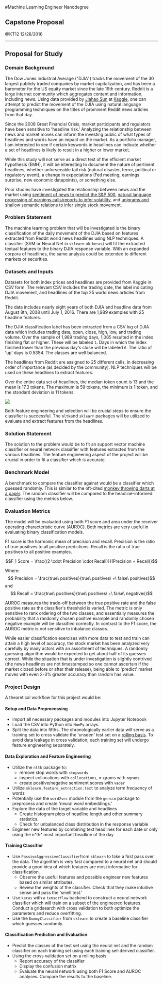 #Machine Learning Engineer Nanodegree
## Capstone Proposal

@KT12
12/28/2016

---

## Proposal for Study

### Domain Background

The Dow Jones Industrial Average ("DJIA") tracks the movement of the 30 largest publicly traded companies by market capitalization, and has been a barometer for the US equity market since the late 19th century.  Reddit is a large internet community which aggregates content and information, including news.  Using data provided by [Jiahao Sun](http://blog.kaggle.com/2016/10/27/open-data-spotlight-daily-news-for-stock-market-prediction-jiahao-sun/) at [Kaggle](https://www.kaggle.com/aaron7sun/stocknews), one can attempt to predict the movement of the DJIA using natural language programming techniques on the titles of prominent Reddit news articles from that day.

Since the 2008 Great Financial Crisis, market participants and regulators have been sensitive to 'headline risk.'  Analyzing the relationship between news and market moves can inform the investing public of what types of headlines and words have an impact on the market.  As a portfolio manager, I am interested to see if certain keywords in headlines can indicate whether a set of headlines is likely to result in a higher or lower market.

While this study will not serve as a direct test of the efficient market hypothesis (EMH), it will be interesting to document the nature of pertinent headlines, whether unforseeable tail risk (natural disaster, terror, political or regulatory event), a change in expectations (Fed meeting, earnings surprise, new economic datapoints), or something else.

Prior studies have investigated the relationship between news and the market using [sentiment of news to predict the S&P 500](http://nlp.stanford.edu/courses/cs224n/2011/reports/nccohen-aatreya-jameszjj.pdf), [natural language processing of earnings calls/reports to infer volatility](http://nlp.stanford.edu/courses/cs224n/2010/reports/aramz-naveed.pdf), and [unigrams and shallow semantic relations to infer single stock movement](http://www.tspike.com/bio/data/comps.pdf).

### Problem Statement

The machine learning problem that will be investigated is the binary classification of the daily movement of the DJIA based on features extracted from Reddit world news headlines using NLP techniques.  A classifier (SVM or Neural Net in `sklearn` ok `keras`) will fit the extracted textual features to the binary DJIA response variable.  With an expanded corpora of headlines, the same analysis could be extended to different markets or securities.

### Datasets and Inputs

Datasets for both index prices and headlines are provided from Kaggle in CSV form.  The relevant CSV includes the trading date, the label indicating DJIA movement, and headlines of the top 25 world news articles from Reddit.

The data includes nearly eight years of both DJIA and headline data from August 8th, 2008 until July 1, 2016.  There are 1,989 examples with 25 headline features.

The DJIA classification label has been extracted from a CSV log of DJIA data which includes trading date, open, close, high, low, and trading volume.  Over the sample of 1,989 trading days, 1,065 resulted in the index finishing flat or higher.  These will be labeled `1`.  Days in which the index finsihed lower than the previous day's close will be labeled `0`.  The ratio of 'up' days is 0.5354.  The classes are well balanced.

The headlines from Reddit are assigned to 25 different cells, in decreasing order of importance (as decided by the community).  NLP techniques will be used on these headlines to extract features.

Over the entire data set of headlines, the median token count is 13 and the mean is 17.3 tokens.  The maximum is 59 tokens, the minimum is 1 token, and the standard deviation is 11 tokens.

![](/home/ktt/capstone_in_progress/histo.png) 

Both feature engineering and  selection will be crucial steps to ensure the classifier is successful.  The `nltk`and `sklearn` packages will be utilized to evaluate and extract features from the headlines.

### Solution Statement

The solution to the problem would be to fit an support vector machine classifier or neural network classifier with features extracted from the various headlines.  The feature engineering aspect of the project will be crucial in order to fit a classifier which is accurate.

### Benchmark Model

A benchmark to compare the classifier against would be a classifier which guessed randomly.  This is similar to the oft-cited [monkey throwing darts at a paper](https://priceonomics.com/how-well-do-blindfolded-monkeys-play-the-stock/).  The random classifier will be compared to the headline-informed classifier using the metrics below.

### Evaluation Metrics

The model will be evaluated using both F1 score and area under the receiver operating characteristic curve (AUROC).  Both metrics are very useful in evaluating binary classification models.

F1 score is the harmonic mean of precision and recall.  Precision is the ratio of true positives to all positive predictions.  Recall is the ratio of true positives to all positive examples.

$$F_1 Score = \frac{(2 \cdot Precision \cdot Recall)}{(Precision + Recall)}$$

Where:
$$ Precision = \frac{true\ positives}{true\ positives\ +\ false\ positives}$$
and
$$ Recall = \frac{true\ positives}{true\ positives\ +\ false\ negatives}$$

AUROC measures the trade-off between the true positive rate and the false positive rate as the classifier's threshold is varied.  The metric is only sensitive to rank ordering of the two classes, and essentially measures the probability that a randomly chosen positive example and randomly chosen negative example will be classified correctly.  In contrast to the F1 score, the AUROC metric is not sensitive to inbalance classes.

While easier classification exercises with more data to test and train can attain a high level of accuracy, the stock market has been analyzed very carefully by many actors with an assortment of techniques.  A randomly guessing algorithm would be expected to get about half of its guesses correct.  While the situation that is under investigation is slightly contrived (the news headlines are not timestamped so one cannot ascertain if the market closed before or after their release), being able to 'predict' market moves with even 2-3% greater accuracy than random has value.

### Project Design

A theoretical workflow for this project would be:

#### Setup and Data Preprocessing
* Import all necessary packages and modules into Jupyter Notebook
* Load the CSV into Python into `NumPy` arrays.
* Split the data into fifths.  The chronologically earlier data will serve as a training set to cross validate the 'unseen' test set on  a [rolling basis](http://stats.stackexchange.com/a/14109/131198).  To avoid data leakage in cross validation, each training set will undergo feature engineering separately.

#### Data Exploration and Feature Engineering
* Utilize the `nltk` package to:
  * remove stop words with `stopwords`
  * inspect collocations with `collocations`, n-grams with `ngrams`
  * create positive/negative sentiment scores with `vader`
* Utilize `sklearn.feature_extraction.text` to analyze term frequency of words
* Potentially use the `word2vec` module from the `gensim` package to preprocess and create 'neural word embeddings.'
* Explore the data of the target variable and headlines
  * Create histogram plots of headline length and other summary statistics.
  * Check for unbalanced class distribution in the response variable
* Engineer new features by combining text headlines for each date or only using the n^th^ most important headline of the day

#### Training Classifier
* Use  `PassiveAggressiveClassifier`from `sklearn` to take a first pass over the data. The algorithm is very fast compared to a neural net and should provide a good idea of which features are most informative for classification.
  * Observe the useful features and possible engineer new features based on similar attributes.
  * Review the weights of the classifier.  Check that they make intuitive sense and pass the 'smell test.'
* Use `keras` with a `tensorflow` backend to construct a neural network classifier which will train on a subset of the engineered features.  Conduct a gridsearch with cross validation to both optimize the parameters and reduce overfitting.
* Use the `DummyClassifier` from `sklearn` to create a baseline classifier which guesses randomly.

#### Classification Prediction and Evaluation
* Predict the classes of the test set using the neural net and the random classifier on each training set using each training set-derived classifier.
* Using the cross validation set on a rolling basis:
	* Report accuracy of the classifier
	* Display the confusion matrix
	* Evaluate the neural network using both F1 Score and AUROC analyses.  Compare the results to the baseline.

